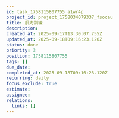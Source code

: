 ```yaml
---
id: task_1758115807755_a1wr4p
project_id: project_1758034079337_fsocau
title: 肌力訓練
description: 
created_at: 2025-09-17T13:30:07.755Z
updated_at: 2025-09-18T09:16:23.120Z
status: done
priority: 3
position: 1758115807755
tags: []
due_date: 
completed_at: 2025-09-18T09:16:23.120Z
recurring: daily
focus_exclude: true
estimate: 
assignee: 
relations:
  links: []
---
```















